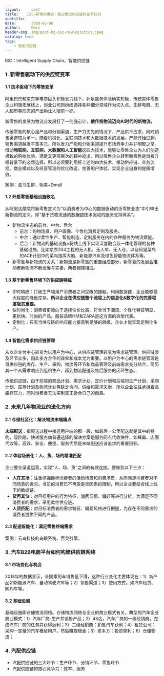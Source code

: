 ```yaml
---
layout:     post
title:    ISC-新物流模式：抢占物流供应链的变革红利
subtitle:   
date:       2020-02-06
author:     Mars
header-img: img/post-bg-isc-newlogistics.jpeg
catalog: true
tags:
    - 智能供应链
---
```



ISC：Intelligent Supply Chain，智能供应链

### 1. 新零售驱动下的供应链变革

#### 1.1 技术驱动下的零售变革

阿里巴巴和京东等电商巨头积极发力线下，补足服务体验确实短板，传统实体零售企业积极拓展线上，创业公司则纷纷选择各种细分领域作为切入点。生鲜电商、无人超市等形态的产出物让人眼前一亮。

新零售的发展为物流业发展打了一剂强心针，**使传统物流迈向AI时代的新物流。**

传统零售的核心是产品和分销渠道，生产力优先的情况下，产品供不应求，同时销售渠道较为单一。随着机械化、互联网技术和大数据技术的发展，产能开始过剩，销售渠道越发丰富多元。所以发力产能和分销渠道提升市场竞争力并非明智之举。借助**物联网、互联网、大数据和人工智能**这四大技术，能够让零售企业为人们创造极致的购物体验，满足其更高层次的精神追求，所以零售企业转型新零售是消费升级背景下的必然选择，所以必须要利用好上述的四大技术，推动供应链、业务流程、商业模式以及经营管理的优化改造，完善用户体验、实现企业自身的提质增效。

案例：盒马生鲜、物美+Dmall

#### 1.2 开启零售基础设施歌名

从阿里达摩院将新零售定义为"以消费者为中心的数据驱动的泛零售业态"中引申出新物流的定义，即"基于货物流通的数据链技术驱动的服务支持体系"。

- 新物流生态的前台、中台、后台
  - 前台：购物场景、用户画像、个性化消费定制及服务。
  - 中台：通过柔性生产、智能制造、定制服务在内的各种服务为物流赋能。
  - 后台：新物流的基础设施=将线上线下实现深度融合及一体化管理的各种基础设施，比如京东334工程的无人机、无人车、无人仓，以及阿里菜鸟的ACE计划中的菜鸟指挥大脑、新能源汽车及绿色智能物流体系等。
- 新零售与新物流的关系：新物流是新零售的重要组成部分，新零食的发展会推动者新物流不断发展与完善，两者相辅相成。

#### 1.3 基于新零售环境下的供应链特征

- 即时响应：打破生产端用户消费者之间受限的接触，利用数据链，企业能够最大程度的降低库存。**所以企业在供应链整个流程上的信息化&数字化的完善程度极其重要。**
- 快时尚化：消费者更趋向于选择性价比高、符合当下潮流、个性化特征明显、更新快、时尚的产品。服装品牌HM和ZARA是这方面的典型代表。
- 定制化：只有当供应链的响应能力提高到足够的层级，企业才能实现定制化生产。

#### 1.4 智能化需求供应链管理

从以企业为中心转变为以用户为中心，从供应链管理转变为需求链管理。供应链涉及环节众多，因此多方合作的效率和成本尤为重要。以用户为中心的需求链管理是将供应链的库存、生产、采购、物流等环节和商品管理及前端需求充分结合，简历其一个从需求响应到组织生产，再到物流配送及售后服务的闭环生态。

传统供应链，由于前端的商品计划、需求计划、定价计划和后端的生产计划、采购计划、库存计划及物流计划等缺乏协同，供给和需求失衡，所以企业往往承担着高库存压力，同时消费者无法买到真正适合自己的商品。

### 2. 未来几年物流业的进化方向

#### 2.1 仓储社区化：解决物流末端痛点

**末端配送**：指配送过程中接近用户端的那一段，如最后一公里配送就是其中的特例，现阶段，快递服务商普遍选择的解决方案是服务网点代收快件，如蜂巢、店面代收等。高效、安全、便捷、服务优质是末端配送应该追求的重要目标。

####  2.2 体验场景化：人、货、场的精准匹配

企业要全渠道运营，实现"人、场、货"之间的有效连接。要做到以下三点：

- **人在其场**：注重挖掘目标消费者的活动场景和消费场景，从而满足消费者对不同场景的诉求。当前的消费已不再受是空因素的限制，所以企业要结合线上线下的数据链。
- **货再其位**：对目标用户的行为特征、消费习惯、偏好等进行分析，为满足不同消费者的需求，采用柔性供应链。
- **人货匹配**：对目标消费者的需求特征、偏爱风格进行把握，为存在不同需求的消费者提供不同的产品。

#### 2.3 配送智能化：满足零售终端需求

案例：云鸟科技的鸟眼系统、百灵引擎。

### 3. 汽车B2B电商平台如何构建供应链网络

#### 3.1 市场变化与机会

2018年的数据显示，全国乘用车销售量下滑，这种行业变化主要体现在：1）新产品如新能源汽车、自动驾驶汽车等；2）销售渠道；3）使用方式，如汽车租赁、网约车等。

#### 3.2 基础设施

基础设施即仓储物流网络。仓储物流网络与企业的商业模式有关。典型的汽车企业商业模式：1）汽车厂商-生产并销售产品；2）4S店，汽车厂商的一级经销商，完成汽车厂商的任务并获得返利；3）二级经销商：销售汽车获利；4）租赁公司：采购一定量的汽车租给用户，然后赚取租金；5）资本方：投资获利；6）仓储物流；

### 4. 汽配供应链

- 汽配供应链的三大环节：生产环节、分销环节、零售环节
- 汽配供应链的核心竞争力：效率、服务